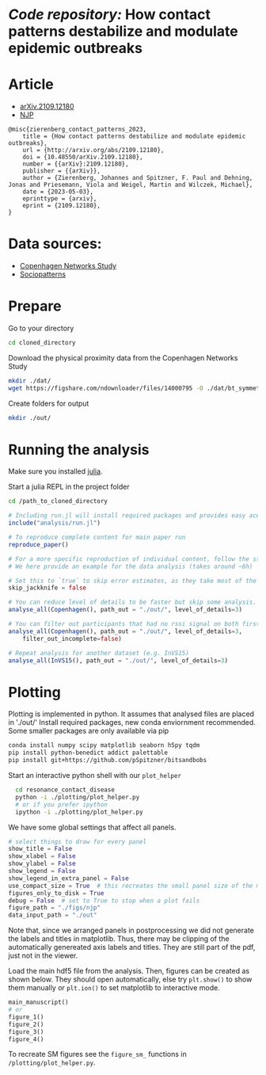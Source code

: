 # _Code repository:_ How contact patterns destabilize and modulate epidemic outbreaks

# Article
- [arXiv.2109.12180](https://arxiv.org/abs/2109.12180)
- [NJP](https://iopscience.iop.org/article/10.1088/1367-2630/acd1a7/meta)

```
@misc{zierenberg_contact_patterns_2023,
	title = {How contact patterns destabilize and modulate epidemic outbreaks},
	url = {http://arxiv.org/abs/2109.12180},
	doi = {10.48550/arXiv.2109.12180},
	number = {{arXiv}:2109.12180},
	publisher = {{arXiv}},
	author = {Zierenberg, Johannes and Spitzner, F. Paul and Dehning, Jonas and Priesemann, Viola and Weigel, Martin and Wilczek, Michael},
	date = {2023-05-03},
	eprinttype = {arxiv},
	eprint = {2109.12180},
}
```

# Data sources:

- [Copenhagen Networks Study](https://figshare.com/articles/dataset/The_Copenhagen_Networks_Study_interaction_data/7267433/1?file=14000795)
- [Sociopatterns](http://www.sociopatterns.org/datasets/co-location-data-for-several-sociopatterns-data-sets/)

# Prepare
Go to your directory

```bash
cd cloned_directory
```

Download the physical proximity data from the Copenhagen Networks Study

```bash
mkdir ./dat/
wget https://figshare.com/ndownloader/files/14000795 -O ./dat/bt_symmetric.csv
```

Create folders for output

```bash
mkdir ./out/
```


# Running the analysis
Make sure you installed [julia](https://julialang.org/downloads/).

Start a julia REPL in the project folder

```bash
cd /path_to_cloned_directory
```

```julia
# Including run.jl will install required packages and provides easy acesse to functions to reproduce content of paper.
include("analysis/run.jl")

# To reproduce complete content for main paper run
reproduce_paper()

# For a more specific reproduction of individual content, follow the steps in reproduce_paper().
# We here provide an example for the data analysis (takes around ~6h)

# Set this to `true` to skip error estimates, as they take most of the time:
skip_jackknife = false

# You can reduce level of details to be faster but skip some analysis.
analyse_all(Copenhagen(), path_out = "./out/", level_of_details=3)

# You can filter out participants that had no rssi signal on both first and last day of study
analyse_all(Copenhagen(), path_out = "./out/", level_of_details=3,
    filter_out_incomplete=false)

# Repeat analysis for another dataset (e.g. InVS15)
analyse_all(InVS15(), path_out = "./out/", level_of_details=3)
```


# Plotting

Plotting is implemented in python.
It assumes that analysed files are placed in './out/'
Install required packages, new conda enviornment recommended. Some smaller packages are only available via pip

```bash
conda install numpy scipy matplotlib seaborn h5py tqdm
pip install python-benedict addict palettable
pip install git+https://github.com/pSpitzner/bitsandbobs
```

Start an interactive python shell with our `plot_helper`

```bash
  cd resonance_contact_disease
  python -i ./plotting/plot_helper.py
  # or if you prefer ipython
  ipython -i ./plotting/plot_helper.py
```

We have some global settings that affect all panels.

```python
# select things to draw for every panel
show_title = False
show_xlabel = False
show_ylabel = False
show_legend = False
show_legend_in_extra_panel = False
use_compact_size = True  # this recreates the small panel size of the manuscript
figures_only_to_disk = True
debug = False  # set to True to stop when a plot fails
figure_path = "./figs/njp"
data_input_path = "./out"
```

Note that, since we arranged panels in postprocessing we did not generate the labels and titles in matplotlib. Thus, there may be clipping of the automatically genereated axis labels and titles. They are still part of the pdf, just not in the viewer.

Load the main hdf5 file from the analysis. Then, figures can be created as shown below. They should open automatically, else try `plt.show()` to show them manually or `plt.ion()` to set matplotlib to interactive mode.


```python
main_manuscript()
# or
figure_1()
figure_2()
figure_3()
figure_4()
```

To recreate SM figures see the `figure_sm_` functions in `/plotting/plot_helper.py`.

